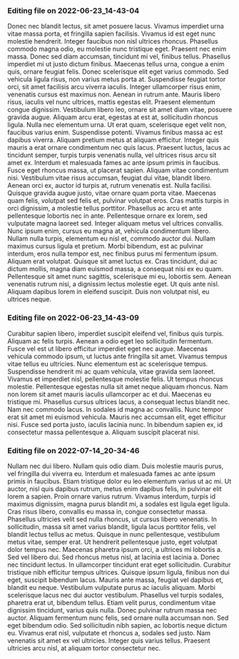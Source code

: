 

### Editing file on 2022-06-23_14-43-04

Donec nec blandit lectus, sit amet posuere lacus. Vivamus imperdiet urna vitae massa porta, et fringilla sapien facilisis. Vivamus id est eget nunc molestie hendrerit. Integer faucibus non nisl ultrices rhoncus. Phasellus commodo magna odio, eu molestie nunc tristique eget. Praesent nec enim massa. Donec sed diam accumsan, tincidunt mi vel, finibus tellus. Phasellus imperdiet mi ut justo dictum finibus. Maecenas tellus urna, congue a enim quis, ornare feugiat felis. Donec scelerisque elit eget varius commodo. Sed vehicula ligula risus, non varius metus porta at. Suspendisse feugiat tortor orci, sit amet facilisis arcu viverra iaculis.
Integer ullamcorper risus enim, venenatis cursus est maximus non. Aenean in rutrum ante. Mauris libero risus, iaculis vel nunc ultrices, mattis egestas elit. Praesent elementum congue dignissim. Vestibulum libero leo, ornare sit amet diam vitae, posuere gravida augue. Aliquam arcu erat, egestas at est at, sollicitudin rhoncus ligula. Nulla nec elementum urna.
Ut erat quam, scelerisque eget velit non, faucibus varius enim. Suspendisse potenti. Vivamus finibus massa ac est dapibus viverra. Aliquam pretium metus at aliquam efficitur. Integer quis mauris a erat ornare condimentum nec quis lacus. Praesent luctus, lacus ac tincidunt semper, turpis turpis venenatis nulla, vel ultrices risus arcu sit amet ex. Interdum et malesuada fames ac ante ipsum primis in faucibus. Fusce eget rhoncus massa, ut placerat sapien. Aliquam vitae condimentum nisi. Vestibulum vitae risus accumsan, feugiat dui vitae, blandit libero. Aenean orci ex, auctor id turpis at, rutrum venenatis est. Nulla facilisi. Quisque gravida augue justo, vitae ornare quam porta vitae. Maecenas quam felis, volutpat sed felis et, pulvinar volutpat eros. Cras mattis turpis in orci dignissim, a molestie tellus porttitor. Phasellus ac arcu et ante pellentesque lobortis nec in ante.
Pellentesque ornare ex lorem, sed vulputate magna laoreet sed. Integer aliquam metus vel ultrices convallis. Nunc ipsum enim, cursus eu magna at, vehicula condimentum libero. Nullam nulla turpis, elementum eu nisl et, commodo auctor dui. Nullam maximus cursus ligula et pretium. Morbi bibendum, est ac pulvinar interdum, eros nulla tempor est, nec finibus purus mi fermentum ipsum. Aliquam erat volutpat. Quisque sit amet luctus ex. Cras tincidunt, dui ac dictum mollis, magna diam euismod massa, a consequat nisi ex eu quam. Pellentesque sit amet nunc sagittis, scelerisque mi eu, lobortis sem. Aenean venenatis rutrum nisi, a dignissim lectus molestie eget. Ut quis ante nisl. Aliquam dapibus lorem in eleifend suscipit. Duis non volutpat nisl, eu ultrices neque.




### Editing file on 2022-06-23_14-43-09

Curabitur sapien libero, imperdiet suscipit eleifend vel, finibus quis turpis. Aliquam ac felis turpis. Aenean a odio eget leo sollicitudin fermentum. Fusce vel est ut libero efficitur imperdiet eget nec augue. Maecenas vehicula commodo ipsum, ut luctus ante fringilla sit amet. Vivamus tempus vitae tellus eu ultricies. Nunc elementum est ac scelerisque tempus. Suspendisse hendrerit mi ac quam vehicula, vitae gravida sem laoreet. Vivamus et imperdiet nisl, pellentesque molestie felis.
Ut tempus rhoncus molestie. Pellentesque egestas nulla sit amet neque aliquam rhoncus. Nam non lorem sit amet mauris iaculis ullamcorper ac et dui. Maecenas eu tristique mi. Phasellus cursus ultrices lacus, a consequat lectus blandit nec. Nam nec commodo lacus. In sodales id magna ac convallis. Nunc tempor erat sit amet mi euismod vehicula. Mauris nec accumsan elit, eget efficitur nisi. Fusce sed porta justo, iaculis lacinia nunc. In bibendum sapien ex, id consectetur massa pellentesque a. Aliquam suscipit placerat nisi.




### Editing file on 2022-07-14_20-34-46

Nullam nec dui libero. Nullam quis odio diam. Duis molestie mauris purus, vel fringilla dui viverra eu. Interdum et malesuada fames ac ante ipsum primis in faucibus. Etiam tristique dolor eu leo elementum varius ut ac mi. Ut auctor, nisl quis dapibus rutrum, metus enim dapibus felis, in pulvinar elit lorem a sapien. Proin ornare varius rutrum.
Vivamus interdum, turpis id maximus dignissim, magna purus blandit mi, a sodales est ligula eget ligula. Cras risus libero, convallis eu massa in, congue consectetur massa. Phasellus ultricies velit sed nulla rhoncus, ut cursus libero venenatis. In sollicitudin, massa sit amet varius blandit, ligula lacus porttitor felis, vel blandit lectus tellus ac metus. Quisque in nunc pellentesque, vestibulum metus vitae, semper erat. Ut hendrerit pellentesque justo, eget volutpat dolor tempus nec. Maecenas pharetra ipsum orci, a ultrices mi lobortis a. Sed vel libero dui. Sed rhoncus metus nisl, at lacinia est lacinia a. Donec nec tincidunt lectus. In ullamcorper tincidunt erat eget sollicitudin.
Curabitur tristique nibh efficitur tempus ultrices. Quisque ipsum ligula, finibus non dui eget, suscipit bibendum lacus. Mauris ante massa, feugiat vel dapibus et, blandit eu neque. Vestibulum vulputate purus ac iaculis aliquam. Morbi scelerisque lacus nec dui auctor vestibulum. Phasellus vel turpis sodales, pharetra erat ut, bibendum tellus. Etiam velit purus, condimentum vitae dignissim tincidunt, varius quis nulla. Donec pulvinar rutrum massa nec auctor. Aliquam fermentum nunc felis, sed ornare nulla accumsan non. Sed eget bibendum odio. Sed sollicitudin nibh sapien, ac lobortis neque dictum eu. Vivamus erat nisl, vulputate et rhoncus a, sodales sed justo. Nam venenatis sit amet ex vel ultricies. Integer quis varius tellus. Praesent ultricies arcu nisl, at aliquam tortor consectetur nec.


